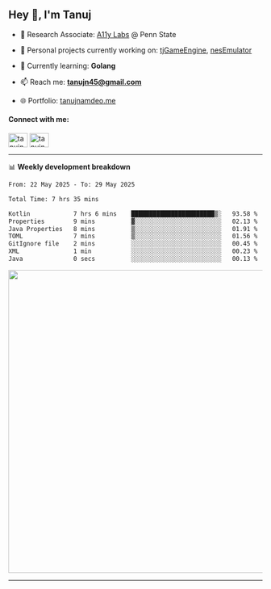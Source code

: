 <h2>Hey 👋, I'm Tanuj</h2>

- 🔬 Research Associate: [A11y Labs](https://a11y.ist.psu.edu/) @ Penn State 

- 🔭 Personal projects currently working on: [tjGameEngine](https://github.com/tanujn45/tjGameEngine), [nesEmulator](https://github.com/tanujn45/nesEmulator)

- 🌱 Currently learning: **Golang**

- 📫 Reach me: **tanujn45@gmail.com**

- 🌐 Portfolio: [tanujnamdeo.me](https://tanujnamdeo.me/)

<h4 align="left">Connect with me:</h4>
<p align="left">
<a href="https://twitter.com/tanujn45" target="blank"><img align="center" src="https://raw.githubusercontent.com/rahuldkjain/github-profile-readme-generator/master/src/images/icons/Social/twitter.svg" alt="tanujn45" height="28" width="38" /></a>
<a href="https://linkedin.com/in/tanujn45" target="blank"><img align="center" src="https://raw.githubusercontent.com/rahuldkjain/github-profile-readme-generator/master/src/images/icons/Social/linked-in-alt.svg" alt="tanujn45" height="28" width="38" /></a>
</p>

-------

📊 **Weekly development breakdown**
<!--START_SECTION:waka-->

```txt
From: 22 May 2025 - To: 29 May 2025

Total Time: 7 hrs 35 mins

Kotlin            7 hrs 6 mins    ███████████████████████▒░   93.58 %
Properties        9 mins          ▓░░░░░░░░░░░░░░░░░░░░░░░░   02.13 %
Java Properties   8 mins          ▒░░░░░░░░░░░░░░░░░░░░░░░░   01.91 %
TOML              7 mins          ▒░░░░░░░░░░░░░░░░░░░░░░░░   01.56 %
GitIgnore file    2 mins          ░░░░░░░░░░░░░░░░░░░░░░░░░   00.45 %
XML               1 min           ░░░░░░░░░░░░░░░░░░░░░░░░░   00.23 %
Java              0 secs          ░░░░░░░░░░░░░░░░░░░░░░░░░   00.13 %
```

<!--END_SECTION:waka-->

<img src="https://wakatime.com/share/@018e9abd-1aa4-4aa6-9db7-5ca3b999e810/4650b67a-98aa-46b4-b598-3d8a2451f0df.svg" width="600"/>

-------
